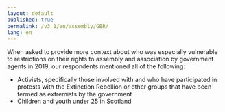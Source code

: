 ```yaml
---
layout: default
published: true
permalink: /v3_1/en/assembly/GBR/
lang: en
---
```


When asked to provide more context about who was especially vulnerable to restrictions on their rights to assembly and association by government agents in 2019, our respondents mentioned all of the following:

-	Activists, specifically those involved with and who have participated in protests with the Extinction Rebellion or other groups that have been termed as extremists by the government
-	Children and youth under 25 in Scotland
